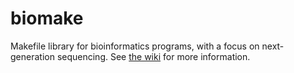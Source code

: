# biomake #

Makefile library for bioinformatics programs, with a focus on
next-generation sequencing. See
[the wiki](https://github.com/percyfal/biomake/wiki) for more
information.
